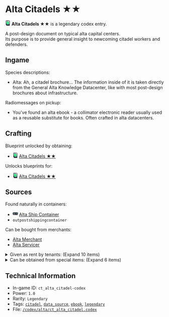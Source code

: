 # Alta Citadels ★★

<img src="https://raw.githubusercontent.com/Ceterai/Enternia/main/codex/alta/ebook/ship.png" alt="Alta Citadels ★★ icon" loading="lazy" height=16px width="auto" /> **Alta Citadels ★★** is a legendary codex entry.

A post-design document on typical alta capital centers.  
Its purpose is to provide general insight to newcoming citadel workers and defenders.

## Ingame

Species descriptions:

- Alta: Ah, a citadel brochure... The information inside of it is taken directly from the General Alta Knowledge Datacenter, like with most post-design brochures about infrastructure.

Radiomessages on pickup:

- You've found an alta ebook - a collimator electronic reader usually used as a reusable substitute for books. Often crafted in alta datacenters.

## Crafting

Blueprint unlocked by obtaining:

- <img src="https://raw.githubusercontent.com/Ceterai/Enternia/main/codex/alta/ebook/ship.png" alt="Alta Citadels ★★ icon" loading="lazy" height=16px width="auto" /> [Alta Citadels ★★](https://ceterai.github.io/MyEnternia/Wiki/AltaCitadels)

Unlocks blueprints for:

- <img src="https://raw.githubusercontent.com/Ceterai/Enternia/main/codex/alta/ebook/ship.png" alt="Alta Citadels ★★ icon" loading="lazy" height=16px width="auto" /> [Alta Citadels ★★](https://ceterai.github.io/MyEnternia/Wiki/AltaCitadels)

## Sources

Found naturally in containers:

- <img src="https://raw.githubusercontent.com/Ceterai/Enternia/main/objects/alta/ship/container/icon.png" alt="Alta Ship Container icon" loading="lazy" height=16px width="auto" /> [Alta Ship Container](https://ceterai.github.io/MyEnternia/Wiki/AltaShipContainer)
- `outpostshippingcontainer`

Can be bought from merchants:

- [Alta Merchant](https://ceterai.github.io/MyEnternia/Wiki/AltaMerchant)
- [Alta Servicer](https://ceterai.github.io/MyEnternia/Wiki/AltaServicer)

<details><summary>Given as rent by tenants: (Expand 10 items)</summary>

- [Alta Representative](https://ceterai.github.io/MyEnternia/Wiki/AltaRepresentative)
- [Alta Administrator](https://ceterai.github.io/MyEnternia/Wiki/AltaAdministrator)
- [Alta Executive](https://ceterai.github.io/MyEnternia/Wiki/AltaExecutive)
- [Alta Collectioner](https://ceterai.github.io/MyEnternia/Wiki/AltaCollectioner)
- [Alta Official](https://ceterai.github.io/MyEnternia/Wiki/AltaOfficial)
- [Alta Princess](https://ceterai.github.io/MyEnternia/Wiki/AltaPrincess)
- [Alta Security Officer](https://ceterai.github.io/MyEnternia/Wiki/AltaSecurityOfficer)
- [Alta Security Commander](https://ceterai.github.io/MyEnternia/Wiki/AltaSecurityCommander)
- [EDS Officer](https://ceterai.github.io/MyEnternia/Wiki/EDSOfficer)
- [EDS Commander](https://ceterai.github.io/MyEnternia/Wiki/EDSCommander)

</details>

<details><summary>Can be obtained from special items: (Expand 6 items)</summary>

- <img src="https://raw.githubusercontent.com/Ceterai/Enternia/main/items/active/alta/loot/tier0.png" alt="Tier 0 Pad icon" loading="lazy" height=16px width="auto" /> [Tier 0 Pad](https://ceterai.github.io/MyEnternia/Wiki/Tier0Pad)
- <img src="https://raw.githubusercontent.com/Ceterai/Enternia/main/items/active/alta/loot/tier1.png" alt="Tier 1 Pad icon" loading="lazy" height=16px width="auto" /> [Tier 1 Pad](https://ceterai.github.io/MyEnternia/Wiki/Tier1Pad)
- <img src="https://raw.githubusercontent.com/Ceterai/Enternia/main/items/active/alta/loot/tier2.png" alt="Tier 2 Pad icon" loading="lazy" height=16px width="auto" /> [Tier 2 Pad](https://ceterai.github.io/MyEnternia/Wiki/Tier2Pad)
- <img src="https://raw.githubusercontent.com/Ceterai/Enternia/main/items/active/alta/loot/tier3.png" alt="Tier 3 Pad icon" loading="lazy" height=16px width="auto" /> [Tier 3 Pad](https://ceterai.github.io/MyEnternia/Wiki/Tier3Pad)
- <img src="https://raw.githubusercontent.com/Ceterai/Enternia/main/items/active/alta/loot/tier4.png" alt="Tier 4 Pad icon" loading="lazy" height=16px width="auto" /> [Tier 4 Pad](https://ceterai.github.io/MyEnternia/Wiki/Tier4Pad)
- <img src="https://raw.githubusercontent.com/Ceterai/Enternia/main/items/active/alta/loot/tier5.png" alt="Tier 5 Pad icon" loading="lazy" height=16px width="auto" /> [Tier 5 Pad](https://ceterai.github.io/MyEnternia/Wiki/Tier5Pad)

</details>

## Technical Information

- In-game ID: `ct_alta_citadel-codex`
- Power: `1.0`
- Rarity: `Legendary`
- Tags: [`citadel`](https://ceterai.github.io/MyEnternia/Wiki/Tags/Citadel), [`data_source`](https://ceterai.github.io/MyEnternia/Wiki/Tags/DataSource), [`ebook`](https://ceterai.github.io/MyEnternia/Wiki/Tags/Ebook), [`legendary`](https://ceterai.github.io/MyEnternia/Wiki/Tags/Legendary)
- File: [`/codex/alta/ct_alta_citadel.codex`](https://github.com/Ceterai/Enternia/blob/main/codex/alta/ct_alta_citadel.codex)
